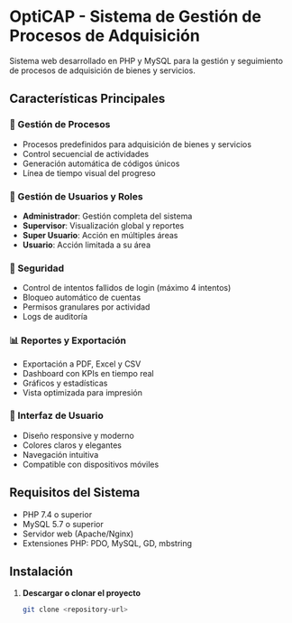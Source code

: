 # OptiCAP - Sistema de Gestión de Procesos de Adquisición

Sistema web desarrollado en PHP y MySQL para la gestión y seguimiento de procesos de adquisición de bienes y servicios.

## Características Principales

### 🎯 Gestión de Procesos
- Procesos predefinidos para adquisición de bienes y servicios
- Control secuencial de actividades
- Generación automática de códigos únicos
- Línea de tiempo visual del progreso

### 👥 Gestión de Usuarios y Roles
- **Administrador**: Gestión completa del sistema
- **Supervisor**: Visualización global y reportes
- **Super Usuario**: Acción en múltiples áreas
- **Usuario**: Acción limitada a su área

### 🔐 Seguridad
- Control de intentos fallidos de login (máximo 4 intentos)
- Bloqueo automático de cuentas
- Permisos granulares por actividad
- Logs de auditoría

### 📊 Reportes y Exportación
- Exportación a PDF, Excel y CSV
- Dashboard con KPIs en tiempo real
- Gráficos y estadísticas
- Vista optimizada para impresión

### 🎨 Interfaz de Usuario
- Diseño responsive y moderno
- Colores claros y elegantes
- Navegación intuitiva
- Compatible con dispositivos móviles

## Requisitos del Sistema

- PHP 7.4 o superior
- MySQL 5.7 o superior
- Servidor web (Apache/Nginx)
- Extensiones PHP: PDO, MySQL, GD, mbstring

## Instalación

1. **Descargar o clonar el proyecto**
   ```bash
   git clone <repository-url>